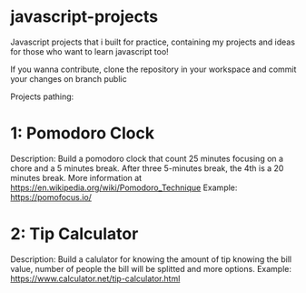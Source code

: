 # javascript-projects
Javascript projects that i built for practice, containing my projects and ideas for those who want to learn javascript too!

If you wanna contribute, clone the repository in your workspace and commit your changes on branch public

Projects pathing: 

# 1: Pomodoro Clock
Description: Build a pomodoro clock that count 25 minutes focusing on a chore and a 5 minutes break. After three 5-minutes break, the 4th is a 20 minutes break. More information at https://en.wikipedia.org/wiki/Pomodoro_Technique
Example: https://pomofocus.io/

# 2: Tip Calculator
Description: Build a calulator for knowing the amount of tip knowing the bill value, number of people the bill will be splitted and more options.
Example: https://www.calculator.net/tip-calculator.html
